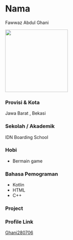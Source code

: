 # Nama
Fawwaz Abdul Ghani

<img src="https://png.pngtree.com/png-vector/20190710/ourmid/pngtree-user-vector-avatar-png-image_1541962.jpg" width="200" height="200" align="center"/>

### Provisi & Kota

Jawa Barat , Bekasi

### Sekolah / Akademik

IDN Boarding School

### Hobi

- Bermain game


### Bahasa Pemograman 

- Kotlin
- HTML
- C++

### Project



### Profile Link

[Ghani280706](https://github.com/Ghani280706)

